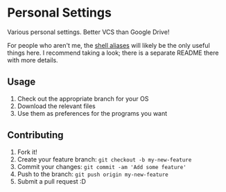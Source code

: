 # Personal Settings

Various personal settings. Better VCS than Google Drive!

For people who aren't me, the [shell aliases](https://github.com/cooperka/personal-settings/tree/master/shell) will likely be the only useful things here. I recommend taking a look; there is a separate README there with more details.

## Usage

1. Check out the appropriate branch for your OS
2. Download the relevant files
3. Use them as preferences for the programs you want

## Contributing

1. Fork it!
2. Create your feature branch: `git checkout -b my-new-feature`
3. Commit your changes: `git commit -am 'Add some feature'`
4. Push to the branch: `git push origin my-new-feature`
5. Submit a pull request :D

